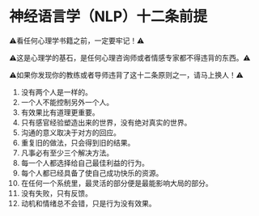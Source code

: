 # 神经语言学（NLP）十二条前提

⚠看任何心理学书籍之前，一定要牢记！⚠

⚠这是心理学的基石，是任何心理咨询师或者情感专家都不得违背的东西。⚠

⚠如果你发现你的教练或者导师违背了这十二条原则之一，请马上换人！⚠

1.  没有两个人是一样的。
2.  一个人不能控制另外一个人。
3.  有效果比有道理更重要。
4.  只有感官经验塑造出来的世界，没有绝对真实的世界。
5.  沟通的意义取决于对方的回应。
6.  重复旧的做法，只会得到旧的结果。
7.  凡事必有至少三个解决方法。
8.  每一个人都选择给自己最佳利益的行为。
9.  每个人都已经具备了使自己成功快乐的资源。
0.  在任何一个系统里，最灵活的部分便是最能影响大局的部分。
1.  没有失败，只有反馈。
2.  动机和情绪总不会错，只是行为没有效果。
